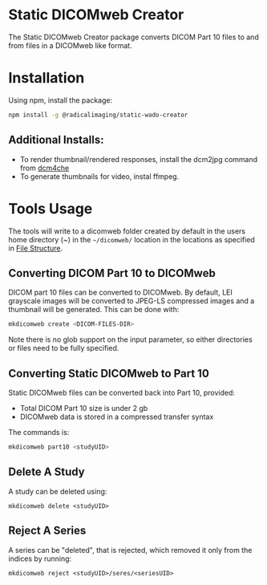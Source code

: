 # Static DICOMweb Creator
The Static DICOMweb Creator package converts DICOM Part 10 files to and from files in a DICOMweb like format.  

# Installation
Using npm, install the package:

```bash
npm install -g @radicalimaging/static-wado-creator
```


## Additional Installs:

* To render thumbnail/rendered responses, install the dcm2jpg command from [dcm4che](www.dcm4che.org)
* To generate thumbnails for video, instal ffmpeg.


# Tools Usage
The tools will write to a dicomweb folder created by default in the users home directory (~) in the `~/dicomweb/` location in the locations as specified in [File Structure](../../file-structure.md).

## Converting DICOM Part 10 to DICOMweb

DICOM part 10 files can be converted to DICOMweb.  By default, LEI grayscale images will be converted to JPEG-LS compressed images and a thumbnail will be generated.  This can be done with:

```bash
mkdicomweb create <DICOM-FILES-DIR>
```

Note there is no glob support on the input parameter, so either directories or files need to be fully specified.

## Converting Static DICOMweb to Part 10

Static DICOMweb files can be converted back into Part 10, provided:

* Total DICOM Part 10 size is under 2 gb
* DICOMweb data is stored in a compressed transfer syntax

The commands is:

```bash
mkdicomweb part10 <studyUID>
```

## Delete A Study
A study can be deleted using:

```
mkdicomweb delete <studyUID>
```

## Reject A Series
A series can be "deleted", that is rejected, which removed it only from the indices by running:

```
mkdicomweb reject <studyUID>/seres/<seriesUID>
```
